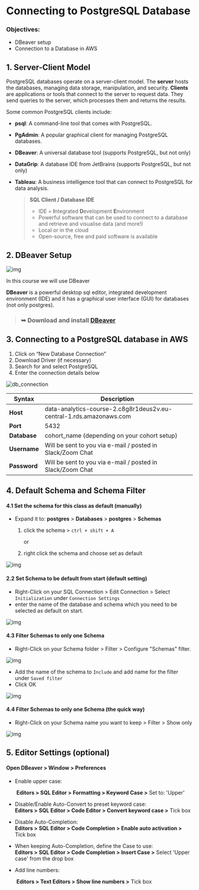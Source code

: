 # Connecting to PostgreSQL Database

###  Objectives:
- DBeaver setup
- Connection to a Database in AWS 



## 1. Server-Client Model

PostgreSQL databases operate on a server-client model. The **server** hosts the databases, managing data storage, manipulation, and security. **Clients** are applications or tools that connect to the server to request data. They send queries to the server, which processes them and returns the results.

Some common PostgreSQL clients include:

- **psql**: A command-line tool that comes with PostgreSQL.
- **PgAdmin**: A popular graphical client for managing PostgreSQL databases.
- **DBeaver**: A universal database tool (supports PostgreSQL, but not only)
- **DataGrip**: A database IDE from JetBrains (supports PostgreSQL, but not only)
- **Tableau**: A business intelligence tool that can connect to PostgreSQL for data analysis.

	>**SQL Client / Database IDE**
	>
	>- IDE = **I**ntegrated **D**evelopment **E**nvironment
	>- Powerful software that can be used to connect to a database and retrieve and visualise data (and more!)
	>- Local or in the cloud
	>- Open-source, free and paid software is available



## 2. DBeaver Setup

![img](./images/dbeaver_logo.png)



In this course we will use DBeaver

**DBeaver** is a powerful desktop sql editor, integrated development environment (IDE) and it has a graphical user interface  (GUI) for databases (not only postgres).

>### ➥ Download and install [DBeaver](https://dbeaver.io/download/)



## 3. Connecting to a **PostgreSQL** database in AWS

1. Click on “New Database Connection” 
2. Download Driver (if necessary)
3. Search for and select PostgreSQL
4. Enter the connection details below

![db_connection](./images/db_connection.png)


| Syntax      | Description |
| ----------- | ----------- |
| **Host**      | data-analytics-course-2.c8g8r1deus2v.eu-central-1.rds.amazonaws.com       |
| **Port**   | 5432        |
| **Database**   | cohort_name (depending on your cohort setup) |
| **Username**   | Will be sent to you via e-mail / posted in Slack/Zoom Chat        |
| **Password**   | Will be sent to you via e-mail / posted in Slack/Zoom Chat        |



## 4. **Default Schema and Schema Filter** 

#### 4.1 Set the schema for this class as default (manually)

- Expand it to:
  	**postgres** > **Databases** > **postgres** > **Schemas**

  1. click the schema > `ctrl + shift + A`

     or

  2. right click the schema and choose set as default

![img](./images/schema_to_default.png)





#### 2.2 Set Schema to be default from start (default setting)

- Right-Click on your SQL Connection > Edit Connection > Select `Initialization` under `Connection Settings`
- enter the name of the database and schema which you need to be selected as default on start.

![img](./images/schema_start_default.png)



#### 4.3 Filter Schemas to only one Schema

- Right-Click on your Schema folder > Filter > Configure "Schemas" filter.

![img](./images/schema_filter_1.png)

- Add the name of the schema to `Include` and add name for the filter under `Saved filter`
- Click OK

![img](./images/schema_filter_2.png)



#### 4.4 Filter Schemas to only one Schema (the quick way)

- Right-Click on your Schema name you want to keep > Filter > Show only <schema name>

![img](./images/schema_filter_quick.png)



## 5. Editor Settings (optional)


#### Open DBeaver > Window > Preferences  

- Enable upper case: 

  ​	**Editors > SQL Editor > Formatting > Keyword Case >** Set to: 'Upper'

- Disable/Enable Auto-Convert to preset keyword case:  
  **Editors > SQL Editor > Code Editor > Convert keyword case >** Tick box

- Disable Auto-Completion:  
  **Editors > SQL Editor > Code Completion > Enable auto activation >** Tick box

- When keeping Auto-Completion, define the Case to use:  
    **Editors > SQL Editor > Code Completion > Insert Case >** Select 'Upper case' from the drop box

- Add line numbers: 

  ​	**Editors > Text Editors > Show line numbers >** Tick box


